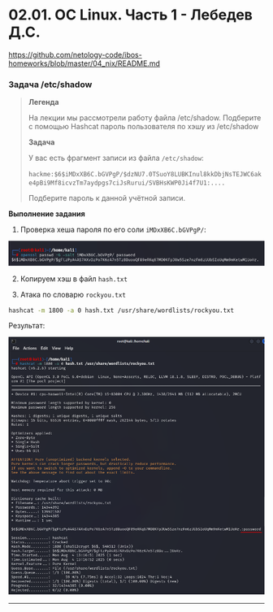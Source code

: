 # 02.01. ОС Linux. Часть 1 - Лебедев Д.С.
https://github.com/netology-code/ibos-homeworks/blob/master/04_nix/README.md

### Задача /etc/shadow

> **Легенда**  
> 
> На лекции мы рассмотрели работу файла /etc/shadow. Подберите с помощью Hashcat пароль пользователя по хэшу из /etc/shadow
> 
> **Задача**  
> 
> У вас есть фрагмент записи из файла `/etc/shadow`: 
> 
> `hackme:$6$iMDxXB6C.bGVPgP/$dzNU7.0TSuoY8LUBKInul8kkDbjNsTEJWC6ake4pBi9Mf8icvzTm7aydpgs7ciJsRurui/SVBHsKWP0Ji4f7U1:....`
> 
> Подберите пароль к данной учётной записи.

**Выполнение задания**

1. Проверка хеша пароля по его соли `iMDxXB6C.bGVPgP/`: 

![](_att/040201/040201-01.png)  

2. Копируем хэш в файл `hash.txt`

3. Атака по словарю `rockyou.txt`

```sh
hashcat -m 1800 -a 0 hash.txt /usr/share/wordlists/rockyou.txt
```

Результат:

![](_att/040201/040201-02.png)  

---
